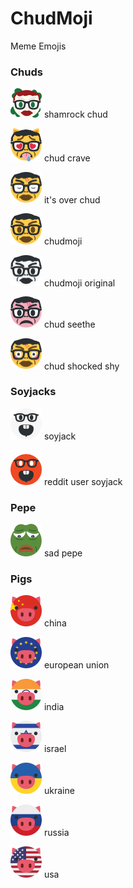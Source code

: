 # ChudMoji
Meme Emojis

### Chuds
<img src="/emojis/chud4chan.svg" width="50px"> shamrock chud

<img src="/emojis/chudcrave.svg" width="50px"> chud crave

<img src="/emojis/chuditsover.svg" width="50px"> it's over chud

<img src="/emojis/chudmoji.svg" width="50px"> chudmoji

<img src="/emojis/chudoriginal.svg" width="50px"> chudmoji original

<img src="/emojis/chudseethe.svg" width="50px"> chud seethe

<img src="/emojis/chudshy.svg" width="50px"> chud shocked shy

### Soyjacks

<img src="/emojis/soyjack.svg" width="50px"> soyjack

<img src="/emojis/reddituser.svg" width="50px"> reddit user soyjack


### Pepe
<img src="/emojis/sadpepe.svg" width="50px"> sad pepe


### Pigs

<img src="/emojis/chinapig.svg" width="50px"> china

<img src="/emojis/eupig.svg" width="50px"> european union

<img src="/emojis/indiapig.svg" width="50px"> india

<img src="/emojis/israelpig.svg" width="50px"> israel

<img src="/emojis/oinkraine.svg" width="50px"> ukraine

<img src="/emojis/russiapig.svg" width="50px"> russia

<img src="/emojis/usapig.svg" width="50px"> usa








